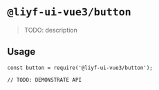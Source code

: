 # `@liyf-ui-vue3/button`

> TODO: description

## Usage

```
const button = require('@liyf-ui-vue3/button');

// TODO: DEMONSTRATE API
```
